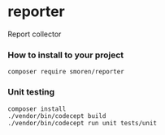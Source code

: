 # reporter

Report collector

### How to install to your project
```
composer require smoren/reporter
```

### Unit testing
```
composer install
./vendor/bin/codecept build
./vendor/bin/codecept run unit tests/unit
```
